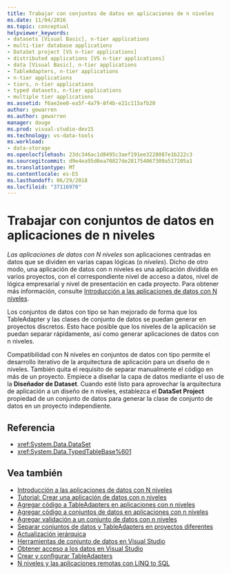 ```yaml
---
title: Trabajar con conjuntos de datos en aplicaciones de n niveles
ms.date: 11/04/2016
ms.topic: conceptual
helpviewer_keywords:
- datasets [Visual Basic], n-tier applications
- multi-tier database applications
- DataSet project [VS n-tier applications]
- distributed applications [VS n-tier applications]
- data [Visual Basic], n-tier applications
- TableAdapters, n-tier applications
- n-tier applications
- tiers, n-tier applications
- typed datasets, n-tier applications
- multiple tier applications
ms.assetid: f6ae2ee0-ea5f-4a79-8f4b-e21c115afb20
author: gewarren
ms.author: gewarren
manager: douge
ms.prod: visual-studio-dev15
ms.technology: vs-data-tools
ms.workload:
- data-storage
ms.openlocfilehash: 23dc346ac1d8495c3aef191ee3228087e1b222c3
ms.sourcegitcommit: d9e4ea95d0ea70827de281754067309a517205a1
ms.translationtype: MT
ms.contentlocale: es-ES
ms.lasthandoff: 06/29/2018
ms.locfileid: "37116970"
---
```

# <a name="work-with-datasets-in-n-tier-applications"></a>Trabajar con conjuntos de datos en aplicaciones de n niveles

*Las aplicaciones de datos con N niveles* son aplicaciones centradas en datos que se dividen en varias capas lógicas (o *niveles*). Dicho de otro modo, una aplicación de datos con n niveles es una aplicación dividida en varios proyectos, con el correspondiente nivel de acceso a datos, nivel de lógica empresarial y nivel de presentación en cada proyecto. Para obtener más información, consulte [Introducción a las aplicaciones de datos con N niveles](../data-tools/n-tier-data-applications-overview.md).

Los conjuntos de datos con tipo se han mejorado de forma que los TableAdapter y las clases de conjunto de datos se puedan generar en proyectos discretos. Esto hace posible que los niveles de la aplicación se puedan separar rápidamente, así como generar aplicaciones de datos con n niveles.

Compatibilidad con N niveles en conjuntos de datos con tipo permite el desarrollo iterativo de la arquitectura de aplicación para un diseño de n niveles. También quita el requisito de separar manualmente el código en más de un proyecto. Empiece a diseñar la capa de datos mediante el uso de la **Diseñador de Dataset**. Cuando esté listo para aprovechar la arquitectura de aplicación a un diseño de n niveles, establezca el **DataSet Project** propiedad de un conjunto de datos para generar la clase de conjunto de datos en un proyecto independiente.

## <a name="reference"></a>Referencia

- <xref:System.Data.DataSet>
- <xref:System.Data.TypedTableBase%601>

## <a name="see-also"></a>Vea también

- [Introducción a las aplicaciones de datos con N niveles](../data-tools/n-tier-data-applications-overview.md)
- [Tutorial: Crear una aplicación de datos con n niveles](../data-tools/walkthrough-creating-an-n-tier-data-application.md)
- [Agregar código a TableAdapters en aplicaciones con n niveles](../data-tools/add-code-to-tableadapters-in-n-tier-applications.md)
- [Agregar código a conjuntos de datos en aplicaciones con n niveles](../data-tools/add-code-to-datasets-in-n-tier-applications.md)
- [Agregar validación a un conjunto de datos con n niveles](../data-tools/add-validation-to-an-n-tier-dataset.md)
- [Separar conjuntos de datos y TableAdapters en proyectos diferentes](../data-tools/separate-datasets-and-tableadapters-into-different-projects.md)
- [Actualización jerárquica](../data-tools/hierarchical-update.md)
- [Herramientas de conjunto de datos en Visual Studio](../data-tools/dataset-tools-in-visual-studio.md)
- [Obtener acceso a los datos en Visual Studio](../data-tools/accessing-data-in-visual-studio.md)
- [Crear y configurar TableAdapters](../data-tools/create-and-configure-tableadapters.md)
- [N niveles y las aplicaciones remotas con LINQ to SQL](/dotnet/framework/data/adonet/sql/linq/n-tier-and-remote-applications-with-linq-to-sql)
